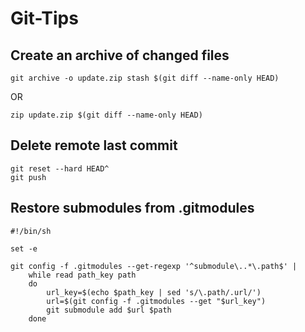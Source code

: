 # Git-Tips
## Create an archive of changed files
```shell
git archive -o update.zip stash $(git diff --name-only HEAD)
```
OR
```shell
zip update.zip $(git diff --name-only HEAD)
```

## Delete remote last commit
```shell
git reset --hard HEAD^
git push
```

## Restore submodules from .gitmodules
```shell
#!/bin/sh

set -e

git config -f .gitmodules --get-regexp '^submodule\..*\.path$' |
    while read path_key path
    do
        url_key=$(echo $path_key | sed 's/\.path/.url/')
        url=$(git config -f .gitmodules --get "$url_key")
        git submodule add $url $path
    done
```
